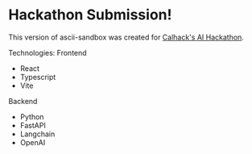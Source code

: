 # Hackathon Submission!

This version of ascii-sandbox was created for <a href="https://uc-berkeley-ai-hackathon.devpost.com/" target="_blank">Calhack's AI Hackathon</a>.

Technologies:
Frontend

<ul>
  <li>React</li>
  <li>Typescript</li>
  <li>Vite</li>
</ul>
Backend
<ul>
  <li>Python</li>
  <li>FastAPI</li>
  <li>Langchain</li>
  <li>OpenAI</li>
</ul>
